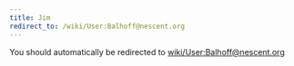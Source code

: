 ```yaml
---
title: Jim
redirect_to: /wiki/User:Balhoff@nescent.org
---
```


You should automatically be redirected to [wiki/User:Balhoff@nescent.org](User:Balhoff@nescent.org)
